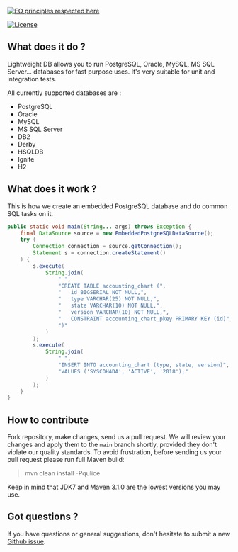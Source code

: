 [![EO principles respected here](https://www.elegantobjects.org/badge.svg)](https://www.elegantobjects.org)

[![License](https://img.shields.io/badge/license-MIT-green.svg)](https://github.com/Minlessika/lightweight-db/blob/main/LICENSE.txt)

## What does it do ?
Lightweight DB allows you to run PostgreSQL, Oracle, MySQL, MS SQL Server... databases for fast purpose uses. It's very suitable for unit and integration tests.

All currently supported databases are :

* PostgreSQL
* Oracle
* MySQL
* MS SQL Server
* DB2
* Derby
* HSQLDB
* Ignite
* H2

## What does it work ?
This is how we create an embedded PostgreSQL database and do common SQL tasks on it.

```java
public static void main(String... args) throws Exception {
    final DataSource source = new EmbeddedPostgreSQLDataSource();
    try (
        Connection connection = source.getConnection();
        Statement s = connection.createStatement()
    ) {
        s.execute(
            String.join(
                " ",
                "CREATE TABLE accounting_chart (",
                "   id BIGSERIAL NOT NULL,",
                "   type VARCHAR(25) NOT NULL,",
                "   state VARCHAR(10) NOT NULL,",
                "   version VARCHAR(10) NOT NULL,",
                "   CONSTRAINT accounting_chart_pkey PRIMARY KEY (id)",
                ")"
            )
        );
        s.execute(
            String.join(
                " ",
                "INSERT INTO accounting_chart (type, state, version)",
                "VALUES ('SYSCOHADA', 'ACTIVE', '2018');"
            )
        );
    }
}
``` 

## How to contribute
Fork repository, make changes, send us a pull request. We will review
your changes and apply them to the `main` branch shortly, provided
they don't violate our quality standards. To avoid frustration, before
sending us your pull request please run full Maven build:

> mvn clean install -Pqulice

Keep in mind that JDK7 and Maven 3.1.0 are the lowest versions you may use.

## Got questions ?

If you have questions or general suggestions, don't hesitate to submit
a new [Github issue](https://github.com/Minlessika/lightweight-db/issues/new).
